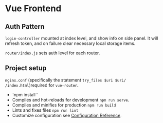 # Vue Frontend

## Auth Pattern

`login-controller` mounted at index level, and show info on side panel. It will refresh token, and on failure clear necessary local storage items.

`router/index.js` sets auth level for each router.

## Project setup

`nginx.conf` (specifically the statement `try_files $uri $uri/ /index.html`)required for `vue-router`.

- `npm install``
- Compiles and hot-reloads for development `npm run serve`.
- Compiles and minifies for production `npm run build`
- Lints and fixes files `npm run lint`
- Customize configuration see [Configuration Reference](https://cli.vuejs.org/config/).
